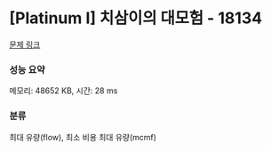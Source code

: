 # [Platinum I] 치삼이의 대모험 - 18134 

[문제 링크](https://www.acmicpc.net/problem/18134) 

### 성능 요약

메모리: 48652 KB, 시간: 28 ms

### 분류

최대 유량(flow), 최소 비용 최대 유량(mcmf)

